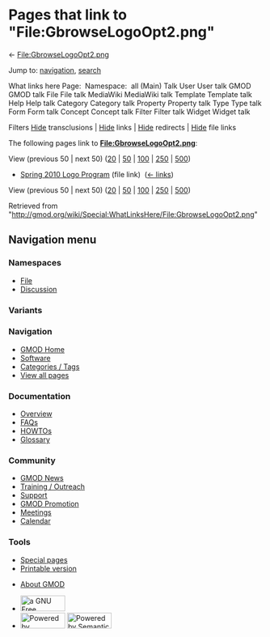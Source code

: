 <div id="mw-page-base" class="noprint">

</div>

<div id="mw-head-base" class="noprint">

</div>

<div id="content" class="mw-body" role="main">

<span id="top"></span>

<div id="mw-js-message" style="display:none;">

</div>



# <span dir="auto">Pages that link to "File:GbrowseLogoOpt2.png"</span>

<div id="bodyContent">

<div id="contentSub">

←
[File:GbrowseLogoOpt2.png](/wiki/File:GbrowseLogoOpt2.png "File:GbrowseLogoOpt2.png")

</div>

<div id="jump-to-nav" class="mw-jump">

Jump to: [navigation](#mw-navigation), [search](#p-search)

</div>

<div id="mw-content-text">

What links here Page:  Namespace:  all (Main) Talk User User talk GMOD
GMOD talk File File talk MediaWiki MediaWiki talk Template Template talk
Help Help talk Category Category talk Property Property talk Type Type
talk Form Form talk Concept Concept talk Filter Filter talk Widget
Widget talk

Filters
[Hide](/mediawiki/index.php?title=Special:WhatLinksHere/File:GbrowseLogoOpt2.png&hidetrans=1 "Special:WhatLinksHere/File:GbrowseLogoOpt2.png")
transclusions \|
[Hide](/mediawiki/index.php?title=Special:WhatLinksHere/File:GbrowseLogoOpt2.png&hidelinks=1 "Special:WhatLinksHere/File:GbrowseLogoOpt2.png")
links \|
[Hide](/mediawiki/index.php?title=Special:WhatLinksHere/File:GbrowseLogoOpt2.png&hideredirs=1 "Special:WhatLinksHere/File:GbrowseLogoOpt2.png")
redirects \|
[Hide](/mediawiki/index.php?title=Special:WhatLinksHere/File:GbrowseLogoOpt2.png&hideimages=1 "Special:WhatLinksHere/File:GbrowseLogoOpt2.png")
file links

The following pages link to
**[File:GbrowseLogoOpt2.png](/wiki/File:GbrowseLogoOpt2.png "File:GbrowseLogoOpt2.png")**:

View (previous 50 \| next 50)
([20](/mediawiki/index.php?title=Special:WhatLinksHere/File:GbrowseLogoOpt2.png&limit=20 "Special:WhatLinksHere/File:GbrowseLogoOpt2.png")
\|
[50](/mediawiki/index.php?title=Special:WhatLinksHere/File:GbrowseLogoOpt2.png&limit=50 "Special:WhatLinksHere/File:GbrowseLogoOpt2.png")
\|
[100](/mediawiki/index.php?title=Special:WhatLinksHere/File:GbrowseLogoOpt2.png&limit=100 "Special:WhatLinksHere/File:GbrowseLogoOpt2.png")
\|
[250](/mediawiki/index.php?title=Special:WhatLinksHere/File:GbrowseLogoOpt2.png&limit=250 "Special:WhatLinksHere/File:GbrowseLogoOpt2.png")
\|
[500](/mediawiki/index.php?title=Special:WhatLinksHere/File:GbrowseLogoOpt2.png&limit=500 "Special:WhatLinksHere/File:GbrowseLogoOpt2.png"))

- [Spring 2010 Logo
  Program](/wiki/Spring_2010_Logo_Program "Spring 2010 Logo Program")
  (file link) ‎ <span class="mw-whatlinkshere-tools">([←
  links](/mediawiki/index.php?title=Special:WhatLinksHere&target=Spring+2010+Logo+Program "Special:WhatLinksHere"))</span>

View (previous 50 \| next 50)
([20](/mediawiki/index.php?title=Special:WhatLinksHere/File:GbrowseLogoOpt2.png&limit=20 "Special:WhatLinksHere/File:GbrowseLogoOpt2.png")
\|
[50](/mediawiki/index.php?title=Special:WhatLinksHere/File:GbrowseLogoOpt2.png&limit=50 "Special:WhatLinksHere/File:GbrowseLogoOpt2.png")
\|
[100](/mediawiki/index.php?title=Special:WhatLinksHere/File:GbrowseLogoOpt2.png&limit=100 "Special:WhatLinksHere/File:GbrowseLogoOpt2.png")
\|
[250](/mediawiki/index.php?title=Special:WhatLinksHere/File:GbrowseLogoOpt2.png&limit=250 "Special:WhatLinksHere/File:GbrowseLogoOpt2.png")
\|
[500](/mediawiki/index.php?title=Special:WhatLinksHere/File:GbrowseLogoOpt2.png&limit=500 "Special:WhatLinksHere/File:GbrowseLogoOpt2.png"))

</div>

<div class="printfooter">

Retrieved from
"<http://gmod.org/wiki/Special:WhatLinksHere/File:GbrowseLogoOpt2.png>"

</div>

<div id="catlinks" class="catlinks catlinks-allhidden">

</div>

<div class="visualClear">

</div>

</div>

</div>

<div id="mw-navigation">

## Navigation menu

<div id="mw-head">



<div id="left-navigation">

<div id="p-namespaces" class="vectorTabs" role="navigation"
aria-labelledby="p-namespaces-label">

### Namespaces

- <span id="ca-nstab-image"><a href="/wiki/File:GbrowseLogoOpt2.png" accesskey="c"
  title="View the file page [c]">File</a></span>
- <span id="ca-talk"><a
  href="/mediawiki/index.php?title=File_talk:GbrowseLogoOpt2.png&amp;action=edit&amp;redlink=1"
  accesskey="t"
  title="Discussion about the content page [t]">Discussion</a></span>

</div>

<div id="p-variants" class="vectorMenu emptyPortlet" role="navigation"
aria-labelledby="p-variants-label">

### 

### Variants[](#)

<div class="menu">

</div>

</div>

</div>

<div id="right-navigation">





</div>



</div>

</div>

</div>

<div id="mw-panel">

<div id="p-logo" role="banner">

<a href="/wiki/Main_Page"
style="background-image: url(http://gmod.org/images/GMOD-cogs.png);"
title="Visit the main page"></a>

</div>

<div id="p-Navigation" class="portal" role="navigation"
aria-labelledby="p-Navigation-label">

### Navigation

<div class="body">

- <span id="n-GMOD-Home">[GMOD Home](/wiki/Main_Page)</span>
- <span id="n-Software">[Software](/wiki/GMOD_Components)</span>
- <span id="n-Categories-.2F-Tags">[Categories /
  Tags](/wiki/Categories)</span>
- <span id="n-View-all-pages">[View all
  pages](/wiki/Special:AllPages)</span>

</div>

</div>

<div id="p-Documentation" class="portal" role="navigation"
aria-labelledby="p-Documentation-label">

### Documentation

<div class="body">

- <span id="n-Overview">[Overview](/wiki/Overview)</span>
- <span id="n-FAQs">[FAQs](/wiki/Category:FAQ)</span>
- <span id="n-HOWTOs">[HOWTOs](/wiki/Category:HOWTO)</span>
- <span id="n-Glossary">[Glossary](/wiki/Glossary)</span>

</div>

</div>

<div id="p-Community" class="portal" role="navigation"
aria-labelledby="p-Community-label">

### Community

<div class="body">

- <span id="n-GMOD-News">[GMOD News](/wiki/GMOD_News)</span>
- <span id="n-Training-.2F-Outreach">[Training /
  Outreach](/wiki/Training_and_Outreach)</span>
- <span id="n-Support">[Support](/wiki/Support)</span>
- <span id="n-GMOD-Promotion">[GMOD
  Promotion](/wiki/GMOD_Promotion)</span>
- <span id="n-Meetings">[Meetings](/wiki/Meetings)</span>
- <span id="n-Calendar">[Calendar](/wiki/Calendar)</span>

</div>

</div>

<div id="p-tb" class="portal" role="navigation"
aria-labelledby="p-tb-label">

### Tools

<div class="body">

- <span id="t-specialpages"><a href="/wiki/Special:SpecialPages" accesskey="q"
  title="A list of all special pages [q]">Special pages</a></span>
- <span id="t-print"><a
  href="/mediawiki/index.php?title=Special:WhatLinksHere/File:GbrowseLogoOpt2.png&amp;printable=yes"
  rel="alternate" accesskey="p"
  title="Printable version of this page [p]">Printable version</a></span>

</div>

</div>

</div>

</div>

<div id="footer" role="contentinfo">

- <span id="footer-places-about">[About
  GMOD](/wiki/GMOD:About "GMOD:About")</span>

<!-- -->

- <span id="footer-copyrightico">[<img src="http://www.gnu.org/graphics/gfdl-logo-small.png" width="88"
  height="31" alt="a GNU Free Documentation License" />](http://www.gnu.org/licenses/fdl-1.3.html)</span>
- <span id="footer-poweredbyico">[<img src="/mediawiki/skins/common/images/poweredby_mediawiki_88x31.png"
  width="88" height="31" alt="Powered by MediaWiki" />](//www.mediawiki.org/)
  [<img
  src="/mediawiki/extensions/SemanticMediaWiki/includes/../resources/images/smw_button.png"
  width="88" height="31" alt="Powered by Semantic MediaWiki" />](https://www.semantic-mediawiki.org/wiki/Semantic_MediaWiki)</span>

<div style="clear:both">

</div>

</div>
